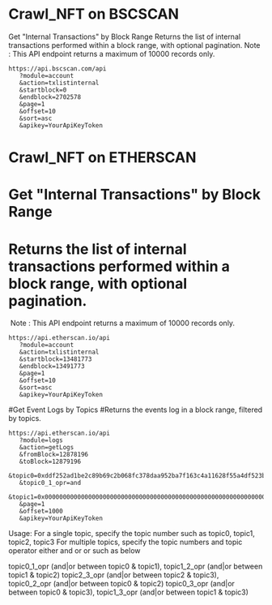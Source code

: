 # Crawl_NFT on BSCSCAN
Get "Internal Transactions" by Block Range
Returns the list of internal transactions performed within a block range, with optional pagination.
Note : This API endpoint returns a maximum of 10000 records only.
````
https://api.bscscan.com/api
   ?module=account
   &action=txlistinternal
   &startblock=0
   &endblock=2702578
   &page=1
   &offset=10
   &sort=asc
   &apikey=YourApiKeyToken
````


# Crawl_NFT on ETHERSCAN
# Get "Internal Transactions" by Block Range
# Returns the list of internal transactions performed within a block range, with optional pagination.
​​  Note : This API endpoint returns a maximum of 10000 records only.
````
https://api.etherscan.io/api
   ?module=account
   &action=txlistinternal
   &startblock=13481773
   &endblock=13491773
   &page=1
   &offset=10
   &sort=asc
   &apikey=YourApiKeyToken
````




#Get Event Logs by Topics
#Returns the events log in a block range, filtered by topics. 
````
https://api.etherscan.io/api
   ?module=logs
   &action=getLogs
   &fromBlock=12878196
   &toBlock=12879196
   &topic0=0xddf252ad1be2c89b69c2b068fc378daa952ba7f163c4a11628f55a4df523b3ef
   &topic0_1_opr=and
   &topic1=0x0000000000000000000000000000000000000000000000000000000000000000
   &page=1
   &offset=1000
   &apikey=YourApiKeyToken
````
Usage:
For a single topic, specify the topic number such as topic0, topic1, topic2, topic3
For multiple topics, specify the topic numbers and topic operator either and or or such as below

topic0_1_opr (and|or between topic0 & topic1), topic1_2_opr (and|or between topic1 & topic2) topic2_3_opr (and|or between topic2 & topic3), topic0_2_opr (and|or between topic0 & topic2) topic0_3_opr (and|or between topic0 & topic3), topic1_3_opr (and|or between topic1 & topic3)